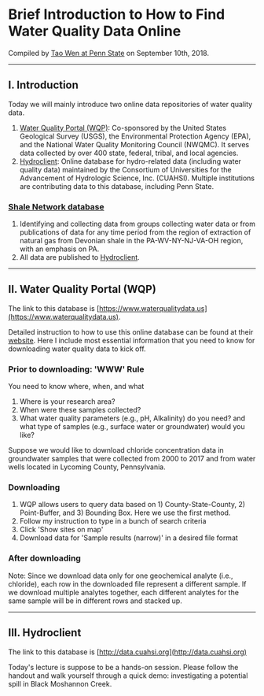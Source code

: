 # Brief Introduction to How to Find Water Quality Data Online

Compiled by [Tao Wen at Penn State](http://jaywen.com) on September 10th, 2018.
***

## I. Introduction
Today we will mainly introduce two online data repositories of water quality data.
1. [Water Quality Portal (WQP)](https://www.waterqualitydata.us): Co-sponsored by the United States Geological Survey (USGS), the Environmental Protection Agency (EPA), and the National Water Quality Monitoring Council (NWQMC). It serves data collected by over 400 state, federal, tribal, and local agencies.
2. [Hydroclient](http://data.cuahsi.org): Online database for hydro-related data (including water quality data) maintained by the Consortium of Universities for the Advancement of Hydrologic Science, Inc. (CUAHSI). Multiple institutions are contributing data to this database, including Penn State.

### [Shale Network database](http://www.shalenetwork.org)
1. Identifying and collecting data from groups collecting water data or from publications of data for any time period from the region of extraction of natural gas from Devonian shale in the PA-WV-NY-NJ-VA-OH region, with an emphasis on PA.
2. All data are published to [Hydroclient](http://data.cuahsi.org).
***

## II. Water Quality Portal (WQP)
The link to this database is [https://www.waterqualitydata.us](https://www.waterqualitydata.us).

Detailed instruction to how to use this online database can be found at their [website](https://www.waterqualitydata.us/portal_userguide/). Here I include most essential information that you need to know for downloading water quality data to kick off.

### Prior to downloading: 'WWW' Rule
You need to know where, when, and what
1. Where is your research area?
2. When were these samples collected?
3. What water quality parameters (e.g., pH, Alkalinity) do you need? and what type of samples (e.g., surface water or groundwater) would you like?

Suppose we would like to download chloride concentration data in groundwater samples that were collected from 2000 to 2017 and from water wells located in Lycoming County, Pennsylvania.

### Downloading
1. WQP allows users to query data based on 1) County-State-County, 2) Point-Buffer, and 3) Bounding Box. Here we use the first method.
2. Follow my instruction to type in a bunch of search criteria
3. Click  'Show sites on map'
4. Download data for 'Sample results (narrow)' in a desired file format

### After downloading
Note: Since we download data only for one geochemical analyte (i.e., chloride), each row in the downloaded file represent a different sample. If we download multiple analytes together, each different analytes for the same sample will be in different rows and stacked up.
***

## III. Hydroclient
The link to this database is [http://data.cuahsi.org](http://data.cuahsi.org)

Today's lecture is suppose to be a hands-on session. Please follow the handout and walk yourself through a quick demo: investigating a potential spill in Black Moshannon Creek.
